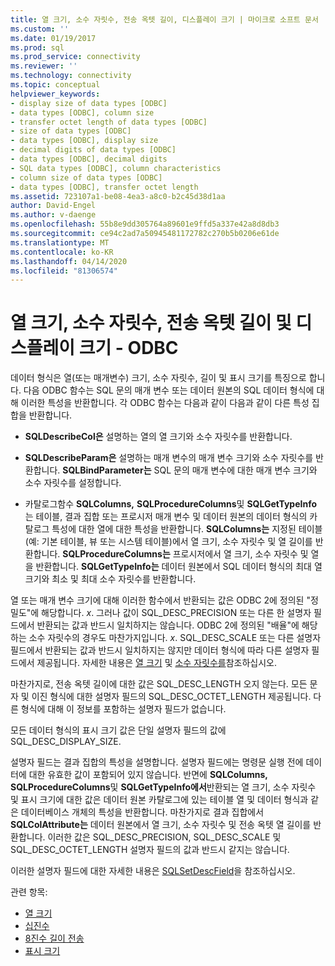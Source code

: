 ```yaml
---
title: 열 크기, 소수 자릿수, 전송 옥텟 길이, 디스플레이 크기 | 마이크로 소프트 문서
ms.custom: ''
ms.date: 01/19/2017
ms.prod: sql
ms.prod_service: connectivity
ms.reviewer: ''
ms.technology: connectivity
ms.topic: conceptual
helpviewer_keywords:
- display size of data types [ODBC]
- data types [ODBC], column size
- transfer octet length of data types [ODBC]
- size of data types [ODBC]
- data types [ODBC], display size
- decimal digits of data types [ODBC]
- data types [ODBC], decimal digits
- SQL data types [ODBC], column characteristics
- column size of data types [ODBC]
- data types [ODBC], transfer octet length
ms.assetid: 723107a1-be08-4ea3-a8c0-b2c45d38d1aa
author: David-Engel
ms.author: v-daenge
ms.openlocfilehash: 55b8e9dd305764a89601e9ffd5a337e42a8d8db3
ms.sourcegitcommit: ce94c2ad7a50945481172782c270b5b0206e61de
ms.translationtype: MT
ms.contentlocale: ko-KR
ms.lasthandoff: 04/14/2020
ms.locfileid: "81306574"
---
```

# <a name="column-size-decimal-digits-transfer-octet-length-and-display-size---odbc"></a>열 크기, 소수 자릿수, 전송 옥텟 길이 및 디스플레이 크기 - ODBC
데이터 형식은 열(또는 매개변수) 크기, 소수 자릿수, 길이 및 표시 크기를 특징으로 합니다. 다음 ODBC 함수는 SQL 문의 매개 변수 또는 데이터 원본의 SQL 데이터 형식에 대해 이러한 특성을 반환합니다. 각 ODBC 함수는 다음과 같이 다음과 같이 다른 특성 집합을 반환합니다.  
  
-   **SQLDescribeCol은** 설명하는 열의 열 크기와 소수 자릿수를 반환합니다.  
  
-   **SQLDescribeParam은** 설명하는 매개 변수의 매개 변수 크기와 소수 자릿수를 반환합니다. **SQLBindParameter는** SQL 문의 매개 변수에 대한 매개 변수 크기와 소수 자릿수를 설정합니다.  
  
-   카탈로그함수 **SQLColumns,** **SQLProcedureColumns**및 **SQLGetTypeInfo** 는 테이블, 결과 집합 또는 프로시저 매개 변수 및 데이터 원본의 데이터 형식의 카탈로그 특성에 대한 열에 대한 특성을 반환합니다. **SQLColumns는** 지정된 테이블(예: 기본 테이블, 뷰 또는 시스템 테이블)에서 열 크기, 소수 자릿수 및 열 길이를 반환합니다. **SQLProcedureColumns는** 프로시저에서 열 크기, 소수 자릿수 및 열을 반환합니다. **SQLGetTypeInfo는** 데이터 원본에서 SQL 데이터 형식의 최대 열 크기와 최소 및 최대 소수 자릿수를 반환합니다.  
  
 열 또는 매개 변수 크기에 대해 이러한 함수에서 반환되는 값은 ODBC 2에 정의된 "정밀도"에 해당합니다. *x*. 그러나 값이 SQL_DESC_PRECISION 또는 다른 한 설명자 필드에서 반환되는 값과 반드시 일치하지는 않습니다. ODBC 2에 정의된 "배율"에 해당하는 소수 자릿수의 경우도 마찬가지입니다. *x*. SQL_DESC_SCALE 또는 다른 설명자 필드에서 반환되는 값과 반드시 일치하지는 않지만 데이터 형식에 따라 다른 설명자 필드에서 제공됩니다. 자세한 내용은 [열 크기](../../../odbc/reference/appendixes/column-size.md) 및 [소수 자릿수를](../../../odbc/reference/appendixes/decimal-digits.md)참조하십시오.  
  
 마찬가지로, 전송 옥텟 길이에 대한 값은 SQL_DESC_LENGTH 오지 않는다. 모든 문자 및 이진 형식에 대한 설명자 필드의 SQL_DESC_OCTET_LENGTH 제공됩니다. 다른 형식에 대해 이 정보를 포함하는 설명자 필드가 없습니다.  
  
 모든 데이터 형식의 표시 크기 값은 단일 설명자 필드의 값에 SQL_DESC_DISPLAY_SIZE.  
  
 설명자 필드는 결과 집합의 특성을 설명합니다. 설명자 필드에는 명령문 실행 전에 데이터에 대한 유효한 값이 포함되어 있지 않습니다. 반면에 **SQLColumns,** **SQLProcedureColumns**및 **SQLGetTypeInfo에서**반환되는 열 크기, 소수 자릿수 및 표시 크기에 대한 값은 데이터 원본 카탈로그에 있는 테이블 열 및 데이터 형식과 같은 데이터베이스 개체의 특성을 반환합니다. 마찬가지로 결과 집합에서 **SQLColAttribute는** 데이터 원본에서 열 크기, 소수 자릿수 및 전송 옥텟 열 길이를 반환합니다. 이러한 값은 SQL_DESC_PRECISION, SQL_DESC_SCALE 및 SQL_DESC_OCTET_LENGTH 설명자 필드의 값과 반드시 같지는 않습니다.  
  
 이러한 설명자 필드에 대한 자세한 내용은 [SQLSetDescField](../../../odbc/reference/syntax/sqlsetdescfield-function.md)을 참조하십시오.  
  
 관련 항목:  
  
-   [열 크기](../../../odbc/reference/appendixes/column-size.md)  
-   [십진수](../../../odbc/reference/appendixes/decimal-digits.md)  
-   [8진수 길이 전송](../../../odbc/reference/appendixes/transfer-octet-length.md)  
-   [표시 크기](../../../odbc/reference/appendixes/display-size.md)
